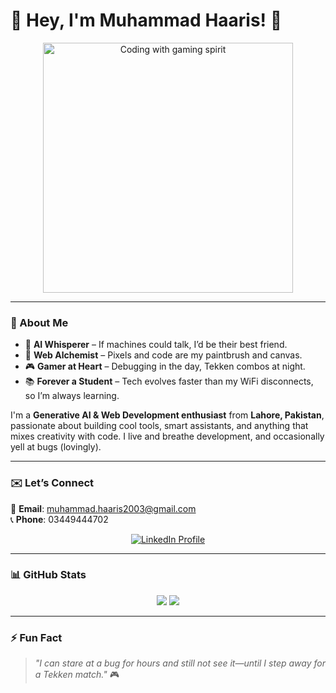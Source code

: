 # 👋 Hey, I'm Muhammad Haaris! 🚀

<p align="center">
  <img src="https://media.giphy.com/media/xT9IgIc0lryrxvqVGM/giphy.gif" alt="Coding with gaming spirit" width="400">
</p>

---

### 🌟 About Me

- 🧠 **AI Whisperer** – If machines could talk, I’d be their best friend.  
- 🎨 **Web Alchemist** – Pixels and code are my paintbrush and canvas.  
- 🎮 **Gamer at Heart** – Debugging in the day, Tekken combos at night.  
- 📚 **Forever a Student** – Tech evolves faster than my WiFi disconnects, so I’m always learning.  

I'm a **Generative AI & Web Development enthusiast** from **Lahore, Pakistan**, passionate about building cool tools, smart assistants, and anything that mixes creativity with code. I live and breathe development, and occasionally yell at bugs (lovingly).

---

### ✉️ Let’s Connect

📧 **Email**: [muhammad.haaris2003@gmail.com](mailto:muhammad.haaris2003@gmail.com)  
📞 **Phone**: 03449444702

<p align="center">
  <a href="https://www.linkedin.com/in/haaris278/" target="_blank">
    <img src="https://img.shields.io/badge/LinkedIn-Connect-blue?style=for-the-badge&logo=linkedin&logoColor=white" alt="LinkedIn Profile" />
  </a>
</p>

---

### 📊 GitHub Stats

<div align="center">
  <img src="https://github-profile-summary-cards.vercel.app/api/cards/most-commit-language?username=MuhammadHaaris278&theme=github_dark" />
  <img src="https://github-readme-streak-stats.herokuapp.com?user=MuhammadHaaris278&theme=github-dark&hide_border=false" />
</div>

---

### ⚡ Fun Fact

> _"I can stare at a bug for hours and still not see it—until I step away for a Tekken match."_ 🎮

<!---
haarismuhammad/haarismuhammad is a ✨ special ✨ repository because its `README.md` (this file) appears on your GitHub profile.
You can click the Preview link to take a look at your changes.
--->
